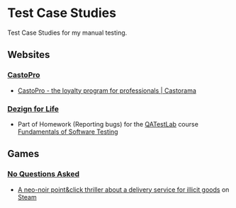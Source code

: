 # Test Case Studies
Test Case Studies for my manual testing.

## Websites
### [CastoPro](/CastoPro/)
- [CastoPro - the loyalty program for professionals | Castorama](https://castopro.castorama.pl/pl/home)
### [Dezign for Life](/Dezign_for_Life/)
- Part of Homework (Reporting bugs) for the [QATestLab](https://en.training.qatestlab.com/) course [Fundamentals of Software Testing](https://en.training.qatestlab.com/course/software-testing-fundamentals/)

## Games
### [No Questions Asked](/No_Questions_Asked/)
- [A neo-noir point&click thriller about a delivery service for illicit goods](https://store.steampowered.com/app/2259180/No_Questions_Asked/) on [Steam](https://store.steampowered.com/)
